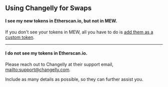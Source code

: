 ## Using Changelly for Swaps

#### I see my new tokens in Etherscan.io, but not in MEW.

If you don't see your tokens in MEW, all you have to do is [add them as a custom token](https://kb.myetherwallet.com/en/tokens/how-to-add-custom-token/).

***

#### I do not see my tokens in Etherscan.io.

Please reach out to Changelly at their support email, <mailto:support@changelly.com>.

Include as many details as possible, so they can further assist you.
